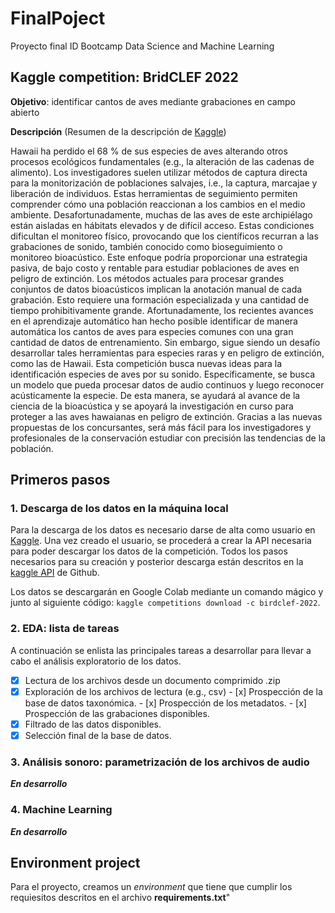 # FinalPoject
Proyecto final ID Bootcamp Data Science and Machine Learning

## Kaggle competition: BridCLEF 2022

**Objetivo**: identificar cantos de aves mediante grabaciones en campo abierto

**Descripción**
(Resumen de la descripción de [Kaggle](https://www.kaggle.com/competitions/birdclef-2022/overview))

Hawaii ha perdido el 68 % de sus especies de aves alterando otros procesos ecológicos fundamentales (e.g., la alteración de las cadenas de alimento). Los investigadores suelen utilizar métodos de captura directa para la monitorización de poblaciones salvajes, i.e., la captura, marcajae y liberación de individuos. Estas herramientas de seguimiento permiten comprender cómo una población reaccionan a los cambios en el medio ambiente. Desafortunadamente, muchas de las aves de este archipiélago están aisladas en hábitats elevados y de difícil acceso. Estas condiciones dificultan el monitoreo físico, provocando que los científicos recurran a las grabaciones de sonido, también conocido como bioseguimiento o monitoreo bioacústico. Este enfoque podría proporcionar una estrategia pasiva, de bajo costo y rentable para estudiar poblaciones de aves en peligro de extinción.
Los métodos actuales para procesar grandes conjuntos de datos bioacústicos implican la anotación manual de cada grabación. Esto requiere una formación especializada y una cantidad de tiempo prohibitivamente grande. Afortunadamente, los recientes avances en el aprendizaje automático han hecho posible identificar de manera automática los cantos de aves para especies comunes con una gran cantidad de datos de entrenamiento. Sin embargo, sigue siendo un desafío desarrollar tales herramientas para especies raras y en peligro de extinción, como las de Hawaii.
Esta competición busca nuevas ideas para la identificación especies de aves por su sonido. Específicamente, se busca un modelo que pueda procesar datos de audio continuos y luego reconocer acústicamente la especie. De esta manera, se ayudará al avance de la ciencia de la bioacústica y se apoyará la investigación en curso para proteger a las aves hawaianas en peligro de extinción. Gracias a las nuevas propuestas de los concursantes, será más fácil para los investigadores y profesionales de la conservación estudiar con precisión las tendencias de la población.

## Primeros pasos

### 1. Descarga de los datos en la máquina local
Para la descarga de los datos es necesario darse de alta como usuario en [Kaggle](www.kaggle.com). Una vez creado el usuario, se procederá a crear la API necesaria para poder descargar los datos de la competición. Todos los pasos necesarios para su creación y posterior descarga están descritos en la [kaggle API](https://github.com/Kaggle/kaggle-api) de Github. 

Los datos se descargarán en Google Colab mediante un comando mágico y junto al siguiente código: ```kaggle competitions download -c birdclef-2022```. 

### 2. EDA: lista de tareas
A continuación se enlista las principales tareas a desarrollar para llevar a cabo el análisis exploratorio de los datos.
- [x] Lectura de los archivos desde un documento comprimido .zip
- [x] Exploración de los archivos de lectura (e.g., csv)
      - [x] Prospección de la base de datos taxonómica.
      - [x] Prospección de los metadatos.
      - [x] Prospección de las grabaciones disponibles.
- [x] Filtrado de las datos disponibles.
- [x] Selección final de la base de datos.

### 3. Análisis sonoro: parametrización de los archivos de audio
***En desarrollo***

### 4. Machine Learning
***En desarrollo***

## Environment project
Para el proyecto, creamos un *environment* que tiene que cumplir los requiesitos descritos en el archivo **requirements.txt**"
